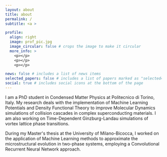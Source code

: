 ```yaml
---
layout: about
title: about
permalink: /
subtitle: <a >

profile:
  align: right
  image: prof_pic.jpg
  image_circular: false # crops the image to make it circular
  more_info: >
    <p></p>
    <p></p>
    <p></p>

news: false # includes a list of news items
selected_papers: false # includes a list of papers marked as "selected={true}"
social: true # includes social icons at the bottom of the page
---
```


I am a PhD student in Condensed Matter Physics at Politecnico di Torino, Italy. My research deals with the implementation of Machine Learning Potentials and Density Functional Theory to improve Molecular Dynamics simulations of collision cascades in complex superconducting materials. I am also working on Time-Dependent Ginzburg-Landau simulations of vortex lattice phase transitions.

During my Master's thesis at the University of Milano-Bicocca, I worked on the application of Machine Learning methods to approximate the microstructural evolution in two-phase systems, employing a Convolutional Recurrent Neural Network approach.
